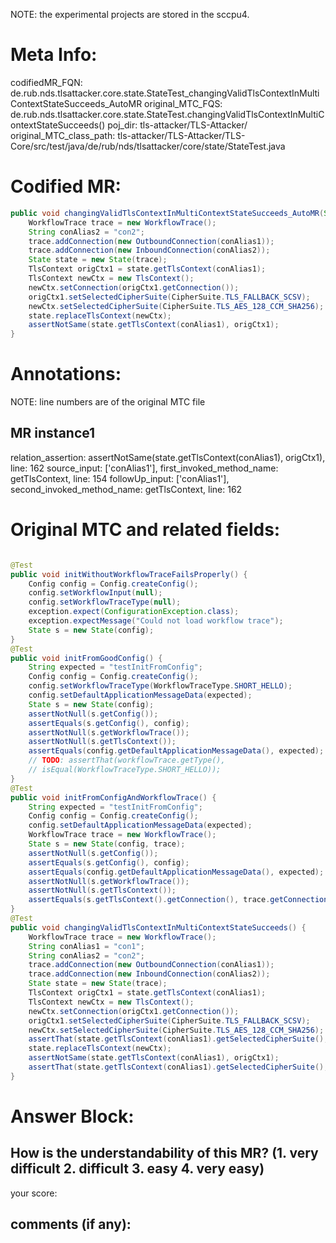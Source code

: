 NOTE: the experimental projects are stored in the sccpu4.

# Meta Info:
codifiedMR_FQN:
de.rub.nds.tlsattacker.core.state.StateTest_changingValidTlsContextInMultiContextStateSucceeds_AutoMR
original_MTC_FQS:
de.rub.nds.tlsattacker.core.state.StateTest.changingValidTlsContextInMultiContextStateSucceeds()
poj_dir:
tls-attacker/TLS-Attacker/
original_MTC_class_path:
tls-attacker/TLS-Attacker/TLS-Core/src/test/java/de/rub/nds/tlsattacker/core/state/StateTest.java

# Codified MR:
```java
public void changingValidTlsContextInMultiContextStateSucceeds_AutoMR(String conAlias1) {
    WorkflowTrace trace = new WorkflowTrace();
    String conAlias2 = "con2";
    trace.addConnection(new OutboundConnection(conAlias1));
    trace.addConnection(new InboundConnection(conAlias2));
    State state = new State(trace);
    TlsContext origCtx1 = state.getTlsContext(conAlias1);
    TlsContext newCtx = new TlsContext();
    newCtx.setConnection(origCtx1.getConnection());
    origCtx1.setSelectedCipherSuite(CipherSuite.TLS_FALLBACK_SCSV);
    newCtx.setSelectedCipherSuite(CipherSuite.TLS_AES_128_CCM_SHA256);
    state.replaceTlsContext(newCtx);
    assertNotSame(state.getTlsContext(conAlias1), origCtx1);
}
```

# Annotations:
NOTE: line numbers are of the original MTC file
## MR instance1
relation_assertion: assertNotSame(state.getTlsContext(conAlias1), origCtx1), line: 162 
source_input: ['conAlias1'], first_invoked_method_name: getTlsContext, line: 154 
followUp_input: ['conAlias1'], second_invoked_method_name: getTlsContext, line: 162 


# Original MTC and related fields:
```java

@Test
public void initWithoutWorkflowTraceFailsProperly() {
    Config config = Config.createConfig();
    config.setWorkflowInput(null);
    config.setWorkflowTraceType(null);
    exception.expect(ConfigurationException.class);
    exception.expectMessage("Could not load workflow trace");
    State s = new State(config);
}
@Test
public void initFromGoodConfig() {
    String expected = "testInitFromConfig";
    Config config = Config.createConfig();
    config.setWorkflowTraceType(WorkflowTraceType.SHORT_HELLO);
    config.setDefaultApplicationMessageData(expected);
    State s = new State(config);
    assertNotNull(s.getConfig());
    assertEquals(s.getConfig(), config);
    assertNotNull(s.getWorkflowTrace());
    assertNotNull(s.getTlsContext());
    assertEquals(config.getDefaultApplicationMessageData(), expected);
    // TODO: assertThat(workflowTrace.getType(),
    // isEqual(WorkflowTraceType.SHORT_HELLO));
}
@Test
public void initFromConfigAndWorkflowTrace() {
    String expected = "testInitFromConfig";
    Config config = Config.createConfig();
    config.setDefaultApplicationMessageData(expected);
    WorkflowTrace trace = new WorkflowTrace();
    State s = new State(config, trace);
    assertNotNull(s.getConfig());
    assertEquals(s.getConfig(), config);
    assertEquals(config.getDefaultApplicationMessageData(), expected);
    assertNotNull(s.getWorkflowTrace());
    assertNotNull(s.getTlsContext());
    assertEquals(s.getTlsContext().getConnection(), trace.getConnections().get(0));
}
@Test
public void changingValidTlsContextInMultiContextStateSucceeds() {
    WorkflowTrace trace = new WorkflowTrace();
    String conAlias1 = "con1";
    String conAlias2 = "con2";
    trace.addConnection(new OutboundConnection(conAlias1));
    trace.addConnection(new InboundConnection(conAlias2));
    State state = new State(trace);
    TlsContext origCtx1 = state.getTlsContext(conAlias1);
    TlsContext newCtx = new TlsContext();
    newCtx.setConnection(origCtx1.getConnection());
    origCtx1.setSelectedCipherSuite(CipherSuite.TLS_FALLBACK_SCSV);
    newCtx.setSelectedCipherSuite(CipherSuite.TLS_AES_128_CCM_SHA256);
    assertThat(state.getTlsContext(conAlias1).getSelectedCipherSuite(), equalTo(CipherSuite.TLS_FALLBACK_SCSV));
    state.replaceTlsContext(newCtx);
    assertNotSame(state.getTlsContext(conAlias1), origCtx1);
    assertThat(state.getTlsContext(conAlias1).getSelectedCipherSuite(), equalTo(CipherSuite.TLS_AES_128_CCM_SHA256));
}

```


# Answer Block: 
## How is the understandability of this MR? (1. very difficult 2. difficult 3. easy 4. very easy)
your score: 
## comments (if any): 
```txt

```